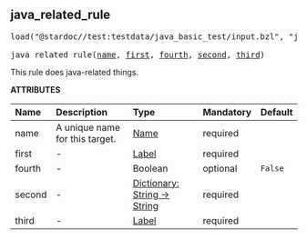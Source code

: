 <!-- Generated with Stardoc: http://skydoc.bazel.build -->



<a id="java_related_rule"></a>

## java_related_rule

<pre>
load("@stardoc//test:testdata/java_basic_test/input.bzl", "java_related_rule")

java_related_rule(<a href="#java_related_rule-name">name</a>, <a href="#java_related_rule-first">first</a>, <a href="#java_related_rule-fourth">fourth</a>, <a href="#java_related_rule-second">second</a>, <a href="#java_related_rule-third">third</a>)
</pre>

This rule does java-related things.

**ATTRIBUTES**


| Name  | Description | Type | Mandatory | Default |
| :------------- | :------------- | :------------- | :------------- | :------------- |
| <a id="java_related_rule-name"></a>name |  A unique name for this target.   | <a href="https://bazel.build/concepts/labels#target-names">Name</a> | required |  |
| <a id="java_related_rule-first"></a>first |  -   | <a href="https://bazel.build/concepts/labels">Label</a> | required |  |
| <a id="java_related_rule-fourth"></a>fourth |  -   | Boolean | optional |  `False`  |
| <a id="java_related_rule-second"></a>second |  -   | <a href="https://bazel.build/rules/lib/dict">Dictionary: String -> String</a> | required |  |
| <a id="java_related_rule-third"></a>third |  -   | <a href="https://bazel.build/concepts/labels">Label</a> | required |  |


